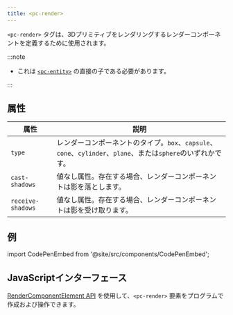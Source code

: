 ```yaml
---
title: <pc-render>
---
```


`<pc-render>` タグは、3Dプリミティブをレンダリングするレンダーコンポーネントを定義するために使用されます。

:::note

* これは [`<pc-entity>`](../pc-entity) の直接の子である必要があります。

:::

## 属性

| 属性 | 説明 |
| --- | --- |
| `type` | レンダーコンポーネントのタイプ。`box`、`capsule`、`cone`、`cylinder`、`plane`、または`sphere`のいずれかです。 |
| `cast-shadows` | 値なし属性。存在する場合、レンダーコンポーネントは影を落とします。 |
| `receive-shadows` | 値なし属性。存在する場合、レンダーコンポーネントは影を受け取ります。 |

## 例

import CodePenEmbed from '@site/src/components/CodePenEmbed';

<CodePenEmbed id="NPKMrLy" title="<pc-render> example" />

## JavaScriptインターフェース

[RenderComponentElement API](https://api.playcanvas.com/classes/EngineWebComponents.RenderComponentElement.html) を使用して、`<pc-render>` 要素をプログラムで作成および操作できます。
